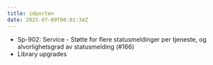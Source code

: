 ```yaml
---
title: idporten
date: 2025-07-09T06:01:34Z
---
```

- Sp-902: Service - Støtte for flere statusmeldinger per tjeneste, og alvorlighetsgrad av statusmelding (#166)
- Library upgrades

